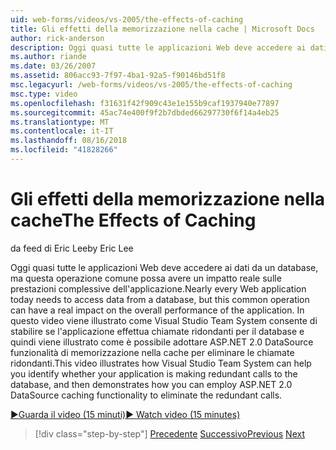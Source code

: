 ```yaml
---
uid: web-forms/videos/vs-2005/the-effects-of-caching
title: Gli effetti della memorizzazione nella cache | Microsoft Docs
author: rick-anderson
description: Oggi quasi tutte le applicazioni Web deve accedere ai dati da un database, ma questa operazione comune può avere un impatto reale sulle prestazioni complessive dell'una...
ms.author: riande
ms.date: 03/26/2007
ms.assetid: 806acc93-7f97-4ba1-92a5-f90146bd51f8
msc.legacyurl: /web-forms/videos/vs-2005/the-effects-of-caching
msc.type: video
ms.openlocfilehash: f31631f42f909c43e1e155b9caf1937940e77897
ms.sourcegitcommit: 45ac74e400f9f2b7dbded66297730f6f14a4eb25
ms.translationtype: MT
ms.contentlocale: it-IT
ms.lasthandoff: 08/16/2018
ms.locfileid: "41828266"
---
```

<a name="the-effects-of-caching"></a><span data-ttu-id="d5bd2-103">Gli effetti della memorizzazione nella cache</span><span class="sxs-lookup"><span data-stu-id="d5bd2-103">The Effects of Caching</span></span>
====================
<span data-ttu-id="d5bd2-104">da feed di Eric Lee</span><span class="sxs-lookup"><span data-stu-id="d5bd2-104">by Eric Lee</span></span>

<span data-ttu-id="d5bd2-105">Oggi quasi tutte le applicazioni Web deve accedere ai dati da un database, ma questa operazione comune possa avere un impatto reale sulle prestazioni complessive dell'applicazione.</span><span class="sxs-lookup"><span data-stu-id="d5bd2-105">Nearly every Web application today needs to access data from a database, but this common operation can have a real impact on the overall performance of the application.</span></span> <span data-ttu-id="d5bd2-106">In questo video viene illustrato come Visual Studio Team System consente di stabilire se l'applicazione effettua chiamate ridondanti per il database e quindi viene illustrato come è possibile adottare ASP.NET 2.0 DataSource funzionalità di memorizzazione nella cache per eliminare le chiamate ridondanti.</span><span class="sxs-lookup"><span data-stu-id="d5bd2-106">This video illustrates how Visual Studio Team System can help you identify whether your application is making redundant calls to the database, and then demonstrates how you can employ ASP.NET 2.0 DataSource caching functionality to eliminate the redundant calls.</span></span>

[<span data-ttu-id="d5bd2-107">&#9654;Guarda il video (15 minuti)</span><span class="sxs-lookup"><span data-stu-id="d5bd2-107">&#9654; Watch video (15 minutes)</span></span>](https://channel9.msdn.com/Blogs/ASP-NET-Site-Videos/the-effects-of-caching)

> [!div class="step-by-step"]
> <span data-ttu-id="d5bd2-108">[Precedente](custom-extraction-rules-and-coded-web-tests.md)
> [Successivo](using-the-load-test-agent.md)</span><span class="sxs-lookup"><span data-stu-id="d5bd2-108">[Previous](custom-extraction-rules-and-coded-web-tests.md)
[Next](using-the-load-test-agent.md)</span></span>
